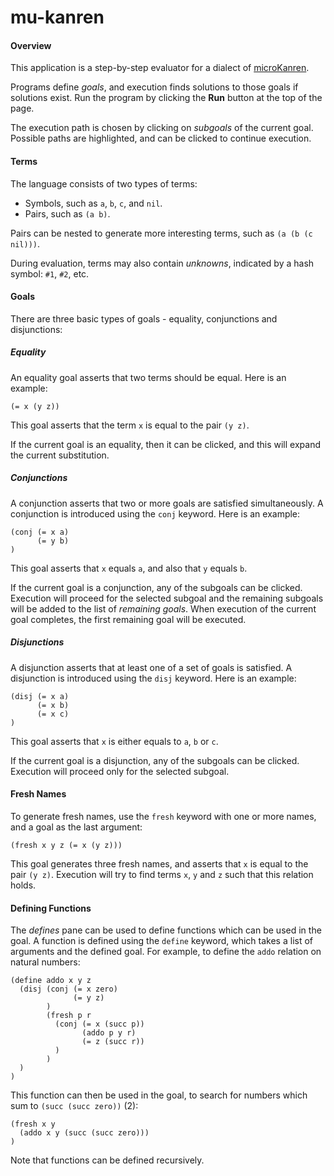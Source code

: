 # mu-kanren

#### Overview

This application is a step-by-step evaluator for a dialect of
[microKanren](https://github.com/jasonhemann/microKanren).

Programs define *goals*, and execution finds solutions to those goals if
solutions exist. Run the program by clicking the **Run** button at the
top of the page.

The execution path is chosen by clicking on *subgoals* of the current
goal. Possible paths are highlighted, and can be clicked to continue
execution.

#### Terms

The language consists of two types of terms:

-   Symbols, such as `a`, `b`, `c`, and `nil`.
-   Pairs, such as `(a b)`.

Pairs can be nested to generate more interesting terms, such as
`(a (b (c nil)))`.

During evaluation, terms may also contain *unknowns*, indicated by a
hash symbol: `#1`, `#2`, etc.

#### Goals

There are three basic types of goals - equality, conjunctions and
disjunctions:

##### Equality

An equality goal asserts that two terms should be equal. Here is an
example:

    (= x (y z))

This goal asserts that the term `x` is equal to the pair `(y z)`.

If the current goal is an equality, then it can be clicked, and this
will expand the current substitution.

##### Conjunctions

A conjunction asserts that two or more goals are satisfied
simultaneously. A conjunction is introduced using the `conj` keyword.
Here is an example:

    (conj (= x a)
          (= y b)
    )

This goal asserts that `x` equals `a`, and also that `y` equals `b`.

If the current goal is a conjunction, any of the subgoals can be
clicked. Execution will proceed for the selected subgoal and the
remaining subgoals will be added to the list of *remaining goals*. When
execution of the current goal completes, the first remaining goal will
be executed.

##### Disjunctions

A disjunction asserts that at least one of a set of goals is satisfied.
A disjunction is introduced using the `disj` keyword. Here is an
example:

    (disj (= x a)
          (= x b)
          (= x c)
    )

This goal asserts that `x` is either equals to `a`, `b` or `c`.

If the current goal is a disjunction, any of the subgoals can be
clicked. Execution will proceed only for the selected subgoal.

#### Fresh Names

To generate fresh names, use the `fresh` keyword with one or more names,
and a goal as the last argument:

    (fresh x y z (= x (y z)))

This goal generates three fresh names, and asserts that `x` is equal to
the pair `(y z)`. Execution will try to find terms `x`, `y` and `z` such
that this relation holds.

#### Defining Functions

The *defines* pane can be used to define functions which can be used in
the goal. A function is defined using the `define` keyword, which takes
a list of arguments and the defined goal. For example, to define the
`addo` relation on natural numbers:

    (define addo x y z
      (disj (conj (= x zero)
                  (= y z)
            )
            (fresh p r
              (conj (= x (succ p))
                    (addo p y r)
                    (= z (succ r))
              )
            )
      )
    )

This function can then be used in the goal, to search for numbers which
sum to `(succ (succ zero))` (2):

    (fresh x y
      (addo x y (succ (succ zero)))
    )

Note that functions can be defined recursively.
